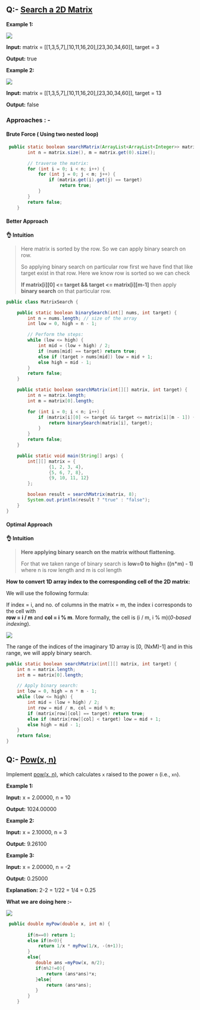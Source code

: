 ## Q:- [**Search a 2D Matrix**](https://leetcode.com/problems/search-a-2d-matrix/)

**Example 1:**

![](https://assets.leetcode.com/uploads/2020/10/05/mat.jpg)

**Input:** matrix = \[\[1,3,5,7\],\[10,11,16,20\],\[23,30,34,60\]\], target = 3

**Output:** true

**Example 2:**

![](https://assets.leetcode.com/uploads/2020/10/05/mat2.jpg)

**Input:** matrix = \[\[1,3,5,7\],\[10,11,16,20\],\[23,30,34,60\]\], target = 13

**Output:** false

### Approaches : -

#### Brute Force ( Using two nested loop) 

```java
 public static boolean searchMatrix(ArrayList<ArrayList<Integer>> matrix, int target) {
        int n = matrix.size(), m = matrix.get(0).size();

        // traverse the matrix:
        for (int i = 0; i < n; i++) {
            for (int j = 0; j < m; j++) {
                if (matrix.get(i).get(j) == target)
                    return true;
            }
        }
        return false;
    }
```


#### Better Approach

**👌 Intuition**

> Here matrix is sorted by the row. So we can apply binary search on row.
> 
> So applying binary search on particular row first we have find that like target exist in that row. Here we know row is sorted so we can check 
> 
> **If matrix\[i\]\[0\] \<= target && target \<= matrix\[i\]\[m-1\]** then apply **binary search** on that particular row.

```java
public class MatrixSearch {

    public static boolean binarySearch(int[] nums, int target) {
        int n = nums.length; // size of the array
        int low = 0, high = n - 1;

        // Perform the steps:
        while (low <= high) {
            int mid = (low + high) / 2;
            if (nums[mid] == target) return true;
            else if (target > nums[mid]) low = mid + 1;
            else high = mid - 1;
        }
        return false;
    }

    public static boolean searchMatrix(int[][] matrix, int target) {
        int n = matrix.length;
        int m = matrix[0].length;

        for (int i = 0; i < n; i++) {
            if (matrix[i][0] <= target && target <= matrix[i][m - 1]) {
                return binarySearch(matrix[i], target);
            }
        }
        return false;
    }

    public static void main(String[] args) {
        int[][] matrix = {
                {1, 2, 3, 4},
                {5, 6, 7, 8},
                {9, 10, 11, 12}
        };

        boolean result = searchMatrix(matrix, 8);
        System.out.println(result ? "true" : "false");
    }
}
```

#### **Optimal Approach**

**👌 Intuition**

> **Here applying binary search on the matrix without flattening.**
> 
> For that we taken range of binary search is **low=0 to high= ((n\*m) - 1)** where n is row length and m is col length

**How to convert 1D array index to the corresponding cell of the 2D matrix:**

We will use the following formula:

If index = i, and no. of columns in the matrix = m, the index i corresponds to the cell with  
**row = i / m** and **col = i % m**. More formally, the cell is (i / m, i % m)(_0-based indexing_).

![](https://33333.cdn.cke-cs.com/kSW7V9NHUXugvhoQeFaf/images/c16c7813165a4698a5557034d3540c8444eb4d3d5a76a327.png)

The range of the indices of the imaginary 1D array is \[0, (NxM)-1\] and in this range, we will apply binary search.

```java
public static boolean searchMatrix(int[][] matrix, int target) {
    int n = matrix.length;
    int m = matrix[0].length;

    // Apply binary search:
    int low = 0, high = n * m - 1;
    while (low <= high) {
        int mid = (low + high) / 2;
        int row = mid / m, col = mid % m;
        if (matrix[row][col] == target) return true;
        else if (matrix[row][col] < target) low = mid + 1;
        else high = mid - 1;
    }
    return false;
}
```


## Q:- [**Pow(x, n)**](https://leetcode.com/problems/powx-n/)

Implement [pow(x, n)](http://www.cplusplus.com/reference/valarray/pow/), which calculates `x` raised to the power `n` (i.e., `xn`).

**Example 1:**

**Input:** x = 2.00000, n = 10

**Output:** 1024.00000

**Example 2:**

**Input:** x = 2.10000, n = 3

**Output:** 9.26100

**Example 3:**

**Input:** x = 2.00000, n = -2

**Output:** 0.25000

**Explanation:** 2-2 = 1/22 = 1/4 = 0.25

**What we are doing here :-** 

![](https://33333.cdn.cke-cs.com/kSW7V9NHUXugvhoQeFaf/images/8482777fc49da6abb451980eac1f7e75fb026a0cb45ff407.png)

```java
 public double myPow(double x, int n) {
        
        if(n==0) return 1;
        else if(n<0){
            return 1/x * myPow(1/x, -(n+1));
        }
        else{
           double ans =myPow(x, n/2);
           if(n%2!=0){
               return (ans*ans)*x;
           }else{
               return (ans*ans);
           }
        }
    }
```
